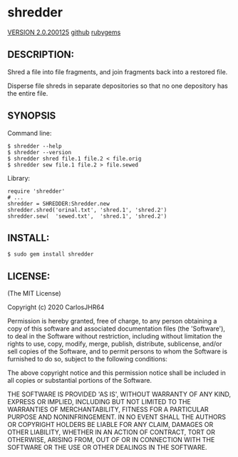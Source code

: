 # shredder

[VERSION 2.0.200125](https://github.com/carlosjhr64/shredder/releases)
[github](https://github.com/carlosjhr64/shredder)
[rubygems](https://rubygems.org/gems/shredder)

## DESCRIPTION:

Shred a file into file fragments, and join fragments back into a restored file.

Disperse file shreds in separate depositories
so that no one depository has the entire file.

## SYNOPSIS

Command line:

    $ shredder --help
    $ shredder --version
    $ shredder shred file.1 file.2 < file.orig
    $ shredder sew file.1 file.2 > file.sewed

Library:

    require 'shredder'
    # ...
    shredder = SHREDDER:Shredder.new
    shredder.shred('orinal.txt', 'shred.1', 'shred.2')
    shredder.sew(  'sewed.txt',  'shred.1', 'shred.2')

## INSTALL:

    $ sudo gem install shredder

## LICENSE:

(The MIT License)

Copyright (c) 2020 CarlosJHR64

Permission is hereby granted, free of charge, to any person obtaining
a copy of this software and associated documentation files (the
'Software'), to deal in the Software without restriction, including
without limitation the rights to use, copy, modify, merge, publish,
distribute, sublicense, and/or sell copies of the Software, and to
permit persons to whom the Software is furnished to do so, subject to
the following conditions:

The above copyright notice and this permission notice shall be
included in all copies or substantial portions of the Software.

THE SOFTWARE IS PROVIDED 'AS IS', WITHOUT WARRANTY OF ANY KIND,
EXPRESS OR IMPLIED, INCLUDING BUT NOT LIMITED TO THE WARRANTIES OF
MERCHANTABILITY, FITNESS FOR A PARTICULAR PURPOSE AND NONINFRINGEMENT.
IN NO EVENT SHALL THE AUTHORS OR COPYRIGHT HOLDERS BE LIABLE FOR ANY
CLAIM, DAMAGES OR OTHER LIABILITY, WHETHER IN AN ACTION OF CONTRACT,
TORT OR OTHERWISE, ARISING FROM, OUT OF OR IN CONNECTION WITH THE
SOFTWARE OR THE USE OR OTHER DEALINGS IN THE SOFTWARE.

